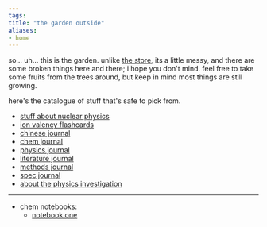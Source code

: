 ```yaml
---
tags: 
title: "the garden outside"
aliases:
- home
---
```


so... uh... this is the garden. unlike [the store](https://spicata.github.io), its a little messy, and there are some broken things here and there; i hope you don't mind. feel free to take some fruits from the trees around, but keep in mind most things are still growing.

here's the catalogue of stuff that's safe to pick from.

- [stuff about nuclear physics](assets/Nuclear_Decay%20v2.pdf)
- [ion valency flashcards](assets/Chemistry%20Valency.apkg)
- [chinese journal](blessedLi.md)
- [chem journal](chemistree.md)
- [physics journal](chroniclesOfWaters.md)
- [literature journal](bookOfBooks.md)
- [methods journal](gannonLazyLessons.md)
- [spec journal](specialistStickmen.md)
- [about the physics investigation](physicsInvestigation.md)

---

- chem notebooks:
    - [notebook one](notebook1.md)
